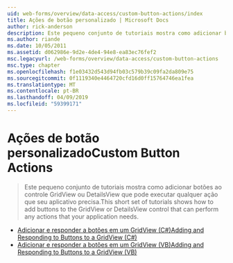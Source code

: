 ```yaml
---
uid: web-forms/overview/data-access/custom-button-actions/index
title: Ações de botão personalizado | Microsoft Docs
author: rick-anderson
description: Este pequeno conjunto de tutoriais mostra como adicionar botões ao controle GridView ou DetailsView que pode executar qualquer ação que seu aplicativo precisa.
ms.author: riande
ms.date: 10/05/2011
ms.assetid: d062986e-9d2e-4de4-94e8-ea83ec76fef2
msc.legacyurl: /web-forms/overview/data-access/custom-button-actions
msc.type: chapter
ms.openlocfilehash: f1e03432d543d94fb03c579b39c09fa2da809e75
ms.sourcegitcommit: 0f1119340e4464720cfd16d0ff15764746ea1fea
ms.translationtype: MT
ms.contentlocale: pt-BR
ms.lasthandoff: 04/09/2019
ms.locfileid: "59399171"
---
```

# <a name="custom-button-actions"></a><span data-ttu-id="5f235-103">Ações de botão personalizado</span><span class="sxs-lookup"><span data-stu-id="5f235-103">Custom Button Actions</span></span>

> <span data-ttu-id="5f235-104">Este pequeno conjunto de tutoriais mostra como adicionar botões ao controle GridView ou DetailsView que pode executar qualquer ação que seu aplicativo precisa.</span><span class="sxs-lookup"><span data-stu-id="5f235-104">This short set of tutorials shows how to add buttons to the GridView or DetailsView control that can perform any actions that your application needs.</span></span>


- [<span data-ttu-id="5f235-105">Adicionar e responder a botões em um GridView (C#)</span><span class="sxs-lookup"><span data-stu-id="5f235-105">Adding and Responding to Buttons to a GridView (C#)</span></span>](adding-and-responding-to-buttons-to-a-gridview-cs.md)
- [<span data-ttu-id="5f235-106">Adicionar e responder a botões em um GridView (VB)</span><span class="sxs-lookup"><span data-stu-id="5f235-106">Adding and Responding to Buttons to a GridView (VB)</span></span>](adding-and-responding-to-buttons-to-a-gridview-vb.md)
